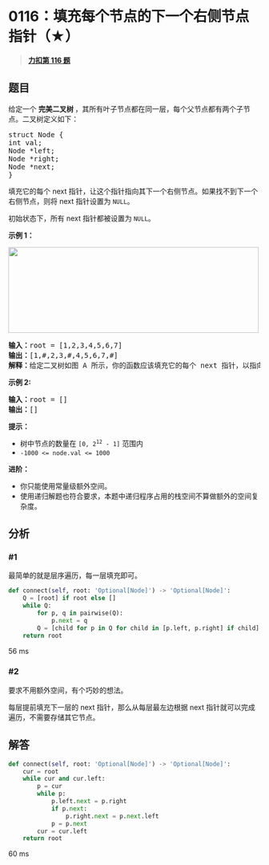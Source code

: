 # 0116：填充每个节点的下一个右侧节点指针（★）


> <u>**[力扣第 116 题](https://leetcode.cn/problems/populating-next-right-pointers-in-each-node/)**</u>

## 题目

<p>给定一个 <strong>完美二叉树 </strong>，其所有叶子节点都在同一层，每个父节点都有两个子节点。二叉树定义如下：</p>

<pre>
struct Node {
int val;
Node *left;
Node *right;
Node *next;
}</pre>

<p>填充它的每个 next 指针，让这个指针指向其下一个右侧节点。如果找不到下一个右侧节点，则将 next 指针设置为 <code>NULL</code>。</p>

<p>初始状态下，所有 next 指针都被设置为 <code>NULL</code>。</p>



<p><strong>示例 1：</strong></p>

<p><img alt="" src="https://assets.leetcode.com/uploads/2019/02/14/116_sample.png" style="height: 171px; width: 500px;" /></p>

<pre>
<b>输入：</b>root = [1,2,3,4,5,6,7]
<b>输出：</b>[1,#,2,3,#,4,5,6,7,#]
<b>解释：</b>给定二叉树如图 A 所示，你的函数应该填充它的每个 next 指针，以指向其下一个右侧节点，如图 B 所示。序列化的输出按层序遍历排列，同一层节点由 next 指针连接，'#' 标志着每一层的结束。
</pre>

<p><meta charset="UTF-8" /></p>

<p><strong>示例 2:</strong></p>

<pre>
<b>输入：</b>root = []
<b>输出：</b>[]
</pre>



<p><strong>提示：</strong></p>

<ul>
<li>树中节点的数量在<meta charset="UTF-8" /> <code>[0, 2<sup>12</sup> - 1]</code> 范围内</li>
<li><code>-1000 &lt;= node.val &lt;= 1000</code></li>
</ul>



<p><strong>进阶：</strong></p>

<ul>
<li>你只能使用常量级额外空间。</li>
<li>使用递归解题也符合要求，本题中递归程序占用的栈空间不算做额外的空间复杂度。</li>
</ul>


## 分析

### #1

最简单的就是层序遍历，每一层填充即可。

```python
def connect(self, root: 'Optional[Node]') -> 'Optional[Node]':
    Q = [root] if root else []
    while Q:
        for p, q in pairwise(Q):
            p.next = q
        Q = [child for p in Q for child in [p.left, p.right] if child]
    return root
```
56 ms

### #2

要求不用额外空间，有个巧妙的想法。

每层提前填充下一层的 next 指针，那么从每层最左边根据 next 指针就可以完成遍历，不需要存储其它节点。
	
## 解答

```python
def connect(self, root: 'Optional[Node]') -> 'Optional[Node]':
    cur = root
    while cur and cur.left:
        p = cur
        while p:
            p.left.next = p.right
            if p.next:
                p.right.next = p.next.left
            p = p.next
        cur = cur.left
    return root
```
60 ms


